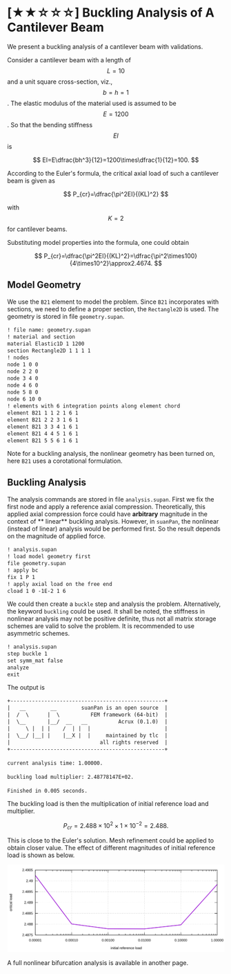 # [★★☆☆☆] Buckling Analysis of A Cantilever Beam

We present a buckling analysis of a cantilever beam with validations.

Consider a cantilever beam with a length of $$L=10$$ and a unit square cross-section, viz., $$b=h=1$$. The elastic
modulus of the material used is assumed to be $$E=1200$$. So that the bending stiffness $$EI$$ is

$$
EI=E\dfrac{bh^3}{12}=1200\times\dfrac{1}{12}=100.
$$

According to the Euler's formula, the critical axial load of such a cantilever beam is given as

$$
P_{cr}=\dfrac{\pi^2EI}{(KL)^2}
$$

with $$K=2$$ for cantilever beams.

Substituting model properties into the formula, one could obtain

$$
P_{cr}=\dfrac{\pi^2EI}{(KL)^2}=\dfrac{\pi^2\times100}{4\times10^2}\approx2.4674.
$$

## Model Geometry

We use the `B21` element to model the problem. Since `B21` incorporates with sections, we need to define a proper
section, the `Rectangle2D` is used. The geometry is stored in file `geometry.supan`.

```
! file name: geometry.supan
! material and section
material Elastic1D 1 1200
section Rectangle2D 1 1 1 1
! nodes
node 1 0 0
node 2 2 0
node 3 4 0
node 4 6 0
node 5 8 0
node 6 10 0
! elements with 6 integration points along element chord
element B21 1 1 2 1 6 1
element B21 2 2 3 1 6 1
element B21 3 3 4 1 6 1
element B21 4 4 5 1 6 1
element B21 5 5 6 1 6 1
```

Note for a buckling analysis, the nonlinear geometry has been turned on, here `B21` uses a corotational formulation.

## Buckling Analysis

The analysis commands are stored in file `analysis.supan`. First we fix the first node and apply a reference axial
compression. Theoretically, this applied axial compression force could have **arbitrary** magnitude in the context of **
linear** buckling analysis. However, in `suanPan`, the nonlinear (instead of linear) analysis would be performed first.
So the result depends on the magnitude of applied force.

```
! analysis.supan
! load model geometry first
file geometry.supan
! apply bc
fix 1 P 1
! apply axial load on the free end
cload 1 0 -1E-2 1 6
```

We could then create a `buckle` step and analysis the problem. Alternatively, the keyword `buckling` could be used. It
shall be noted, the stiffness in nonlinear analysis may not be positive definite, thus not all matrix storage schemes
are valid to solve the problem. It is recommended to use asymmetric schemes.

```
! analysis.supan
step buckle 1
set symm_mat false
analyze
exit
```

The output is

```
+--------------------------------------------------+
|   __        __        suanPan is an open source  |
|  /  \      |  \          FEM framework (64-bit)  |
|  \__       |__/  __   __          Acrux (0.1.0)  |
|     \ |  | |    /  | |  |                        |
|  \__/ |__| |    |__X |  |     maintained by tlc  |
|                             all rights reserved  |
+--------------------------------------------------+

current analysis time: 1.00000.

buckling load multiplier: 2.48778147E+02.

Finished in 0.005 seconds.
```

The buckling load is then the multiplication of initial reference load and multiplier.

$$
P_{cr}=2.488\times10^2\times1\times10^{-2}=2.488.
$$

This is close to the Euler's solution. Mesh refinement could be applied to obtain closer value. The effect of different
magnitudes of initial reference load is shown as below.

![buckling analysis](buckling-analysis-of-a-cantilever-beam.svg)

A full nonlinear bifurcation analysis is available in another page.
